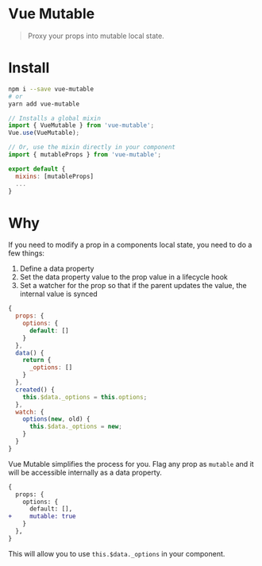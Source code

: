 # Vue Mutable

> Proxy your props into mutable local state.

# Install

```bash
npm i --save vue-mutable
# or
yarn add vue-mutable
```

```js
// Installs a global mixin
import { VueMutable } from 'vue-mutable';
Vue.use(VueMutable);

// Or, use the mixin directly in your component
import { mutableProps } from 'vue-mutable';

export default {
  mixins: [mutableProps]
  ...
}
```

# Why

If you need to modify a prop in a components local state, you need to do a few things:

1. Define a data property
2. Set the data property value to the prop value in a lifecycle hook
3. Set a watcher for the prop so that if the parent updates the value, the internal value is synced

```js
{
  props: {
    options: {
      default: []
    }
  },
  data() {
    return {
      _options: []
    }
  },
  created() {
    this.$data._options = this.options;
  },
  watch: {
    options(new, old) {
      this.$data._options = new;
    }
  }
}
```

Vue Mutable simplifies the process for you. Flag any prop as `mutable` and it will be accessible internally as a data property.

```diff
{
  props: {
    options: {
      default: [],
+     mutable: true
    }
  },
}
```

This will allow you to use `this.$data._options` in your component.

